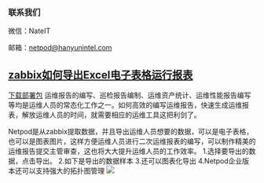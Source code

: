 ### 联系我们
微信：NateIT

邮箱：netpod@hanyunintel.com

## [zabbix如何导出Excel电子表格运行报表](http://www.hanyunintel.com/)

[下载部署包](http://hymonitor.tpddns.cn:8888/#/)
运维报告的编写、巡检报告编制、运维资产统计、运维性能报告编写等均是运维人员的常态化工作之一。如何高效的编写运维报告，快速生成运维报表，解放运维人员的时间，就需要相应的运维工具这把利剑了。

Netpod是从zabbix提取数据，并且导出运维人员想要的数据，可以是电子表格，也可以是图表图片，这样方便运维人员进行二次运维报表的编写，可以制作精美的运维报告提交主管审查，这也将大大提升运维人员的工作效率。
1.选择要导出的数据，点击导出。
2.如下是导出的数据样本
3.还可以图表化导出
4.Netpod企业版本还可以支持强大的拓扑图管理
![](http://www.hanyunintel.com/static/media/wlywzs-01.b03a9729.png)




